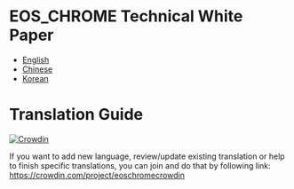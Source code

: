 # EOS_CHROME Technical White Paper

- [English](En/TechnicalWhitePaper.md)
- [Chinese](Cn/TechnicalWhitePaper.md)
- [Korean](kr/TechnicalWhitePaper.md)


# Translation Guide

[![Crowdin](https://d322cqt584bo4o.cloudfront.net/eos-doeoschromecrowdincs/localized.svg)](https://crowdin.com/project/eoschromecrowdin)

If you want to add new language, review/update existing translation or help to finish specific translations, you can join and do that by following link:
https://crowdin.com/project/eoschromecrowdin
